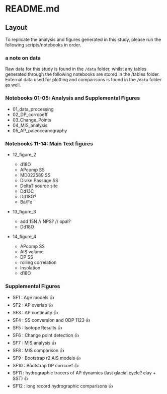 # README.md

## Layout

To replicate the analysis and figures generated in this study, please run the following scripts/notebooks in order.

### a note on data
Raw data for this study is found in the `/data` folder, whilst any tables generated through the following notebooks are stored in the /tables folder. External data used for plotting and comparisons is found in the `/data` folder as well. 

### Notebooks 01-05: Analysis and Supplemental Figures

- 01_data_processing
- 02_DP_corrcoeff
- 03_Change_Points
- 04_MIS_analysis
- 05_AP_paleoceanography

### Notebooks 11-14: Main Text figures

- 12_figure_2
  - d18O
  - APcomp SS
  - MD022589 SS
  - Drake Passage SS
  - DeltaT source site
  - Dd13C
  - Dd18O?
  - Ba/Fe

- 13_figure_3
  - add 15N // NPS? // opal?
  - Dd18O

- 14_figure_4
  - APcomp SS
  - AIS volume
  - DP SS
  - rolling correlation
  - Insolation 
  - d18O


### Supplemental Figures

- SF1 : Age models 👍
- SF2 : AP overlap 👍
- SF3 : AP continuity 👍
- SF4 : SS conversion and ODP 1123 👍
- SF5 : Isotope Results 👍
- SF6 : Change point detection 👍
- SF7 : MIS analysis 👍
- SF8 : MIS comparison 👍
- SF9 : Bootstrap r2 AIS models 👍
- SF10 : Bootstrap DP corrcoef 👍
- SF11 : hydrographic tracers of AP dynamics (last glacial cycle? clay + SST) 👍
- SF12 : long record hydrographic comparisons 👍
